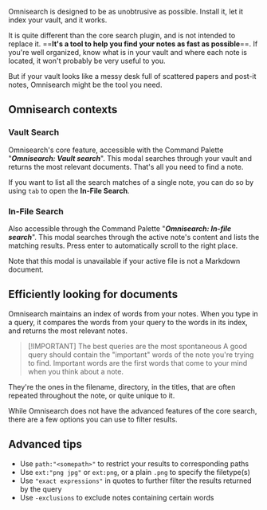 Omnisearch is designed to be as unobtrusive as possible. Install it, let it index your vault, and it works.

It is quite different than the core search plugin, and is not intended to replace it. ==**It's a tool to help you find your notes as fast as possible**==. If you're well organized, know what is in your vault and where each note is located, it won't probably be very useful to you.

But if your vault looks like a messy desk full of scattered papers and post-it notes, Omnisearch might be the tool you need.

## Omnisearch contexts

### Vault Search

Omnisearch's core feature, accessible with the Command Palette "**_Omnisearch: Vault search_**". This modal searches through your vault and returns the most relevant documents. That's all you need to find a note.

If you want to list all the search matches of a single note, you can do so by using `tab` to open the **In-File Search**.

### In-File Search

Also accessible through the Command Palette "**_Omnisearch: In-file search_**". This modal searches through the active note's content and lists the matching results. Press enter to automatically scroll to the right place.

Note that this modal is unavailable if your active file is not a Markdown document.

## Efficiently looking for documents

Omnisearch maintains an index of words from your notes. When you type in a query, it compares the words from your query to the words in its index, and returns the most relevant notes.

> [!IMPORTANT] The best queries are the most spontaneous
> A good query should contain the "important" words of the note you're trying to find. Important words are the first words that come to your mind when you think about a note. 

They're the ones in the filename, directory, in the titles, that are often repeated throughout the note, or quite unique to it.

While Omnisearch does not have the advanced features of the core search, there are a few options you can use to filter results.

## Advanced tips

- Use `path:"<somepath>"` to restrict your results to corresponding paths
- Use `ext:"png jpg"` or `ext:png`, or a plain `.png` to specify the filetype(s)
- Use `"exact expressions"` in quotes to further filter the results returned by the query
- Use `-exclusions` to exclude notes containing certain words